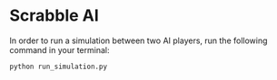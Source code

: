 Scrabble AI
=========
In order to run a simulation between two AI players, run the following command in your terminal:
```python
python run_simulation.py
```
